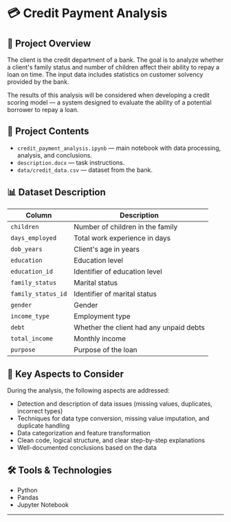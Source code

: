 # 💳 Credit Payment Analysis

## 📌 Project Overview

The client is the credit department of a bank. The goal is to analyze whether a client's family status and number of children affect their ability to repay a loan on time. The input data includes statistics on customer solvency provided by the bank.

The results of this analysis will be considered when developing a credit scoring model — a system designed to evaluate the ability of a potential borrower to repay a loan.

## 📁 Project Contents

- `credit_payment_analysis.ipynb` — main notebook with data processing, analysis, and conclusions.
- `description.docx` — task instructions.
- `data/credit_data.csv` — dataset from the bank.

## 📊 Dataset Description

| Column             | Description                                      |
|--------------------|--------------------------------------------------|
| `children`         | Number of children in the family                 |
| `days_employed`    | Total work experience in days                    |
| `dob_years`        | Client's age in years                            |
| `education`        | Education level                                  |
| `education_id`     | Identifier of education level                    |
| `family_status`    | Marital status                                   |
| `family_status_id` | Identifier of marital status                     |
| `gender`           | Gender                                           |
| `income_type`      | Employment type                                  |
| `debt`             | Whether the client had any unpaid debts         |
| `total_income`     | Monthly income                                   |
| `purpose`          | Purpose of the loan                              |

## 🧠 Key Aspects to Consider

During the analysis, the following aspects are addressed:

- Detection and description of data issues (missing values, duplicates, incorrect types)
- Techniques for data type conversion, missing value imputation, and duplicate handling
- Data categorization and feature transformation
- Clean code, logical structure, and clear step-by-step explanations
- Well-documented conclusions based on the data

## 🛠 Tools & Technologies

- Python
- Pandas
- Jupyter Notebook

---
